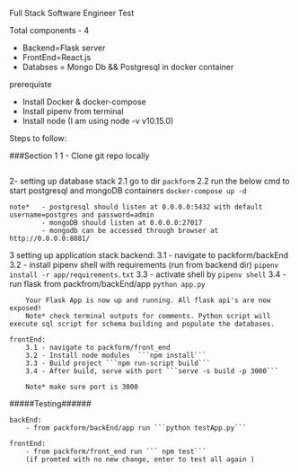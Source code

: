 Full Stack Software Engineer Test

Total components - 4
 - Backend=Flask server
 - FrontEnd=React.js
 - Databses = Mongo Db && Postgresql in docker container

prerequiste 
 - Install Docker & docker-compose
 - Install pipenv from terminal
 - Install node (I am using node -v v10.15.0)


Steps to follow:

###Section 1
1 - Clone git repo locally 
```
```

2- setting up database stack
    2.1 go to dir `packform`
    2.2 run the below cmd to start postgresql and mongoDB containers
    ```docker-compose up -d ```
    
    
    note*   - postgresql should listen at 0.0.0.0:5432 with default username=postgres and password=admin
            - mongoDB should listen at 0.0.0.0:27017 
            - mongodb can be accessed through browser at http://0.0.0.0:8081/ 


3 setting up application stack 
    backend: 
        3.1 - navigate to packform/backEnd 
        3.2 - install pipenv shell with requirements (run from backend dir)
            ```pipenv install -r app/requirements.txt```
        3.3 - activate shell by ``` pipenv shell ```
        3.4 - run flask from packfrom/backEnd/app ```python app.py```

        Your Flask App is now up and running. All flask api's are now exposed!
        Note* check terminal outputs for comments. Python script will execute sql script for schema building and populate the databases.
       
    frontEnd:
        3.1 - navigate to packform/front_end
        3.2 - Install node modules  ```npm install```
        3.3 - Build project ```npm run-script build```
        3.4 - After build, serve with port ```serve -s build -p 3000```

        Note* make sure port is 3000


#####Testing######

    backEnd: 
        - from packform/backEnd/app run ```python testApp.py```
        
    frontEnd:
        - from packform/front_end run ``` npm test```
        (if promted with no new change, enter to test all again )
        
        